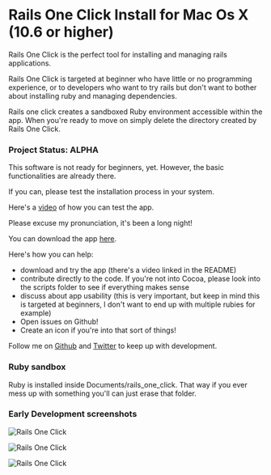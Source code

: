# Rails One Click Install for Mac Os X (10.6 or higher)

Rails One Click is the perfect tool  for installing and managing rails
applications.

Rails One Click is targeted at beginner who have little or no
programming experience, or to developers who want to try rails but don't
want to bother about installing ruby and managing dependencies.

Rails one click creates a sandboxed Ruby environment accessible within
the app. When you're ready to move on simply delete the directory
created by Rails One Click.

### Project Status: ALPHA

This software is not ready for beginners, yet. However, the basic
functionalities are already there.

If you can, please test the installation process in your system.

Here's a [video](https://vimeo.com/40403458) of how you can test the app.

Please excuse my pronunciation, it's been a long night!

You can download the app
[here](https://github.com/downloads/oscardelben/RailsOneClick/RailsOneClick.zip).

Here's how you can help:

* download and try the app (there's a video linked in the README)
* contribute directly to the code. If you're not into Cocoa, please look into the scripts folder to see if everything makes sense
* discuss about app usability (this is very important, but keep in mind this is targeted at beginners, I don't want to end up with multiple rubies for example)
* Open issues on Github!
* Create an icon if you're into that sort of things!

Follow me on [Github](https://github.com/oscardelben) and [Twitter](http://twitter.com/oscardelben) to keep up with development.

### Ruby sandbox

Ruby is installed inside Documents/rails_one_click. That way if you ever
mess up with something you'll can just erase that folder.

### Early Development screenshots

![Rails One Click](https://raw.github.com/oscardelben/RailsOneClick/master/screenshots/install.png)

![Rails One Click](https://raw.github.com/oscardelben/RailsOneClick/master/screenshots/installed.png)

![Rails One Click](https://raw.github.com/oscardelben/RailsOneClick/master/screenshots/console.png)
